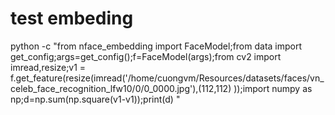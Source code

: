 # test embeding
python -c "from nface_embedding import FaceModel;from data import get_config;args=get_config();f=FaceModel(args);from cv2 import imread,resize;v1 = f.get_feature(resize(imread('/home/cuongvm/Resources/datasets/faces/vn_celeb_face_recognition_lfw10/0/0_0000.jpg'),(112,112) ));import numpy as np;d=np.sum(np.square(v1-v1));print(d)    "

# 